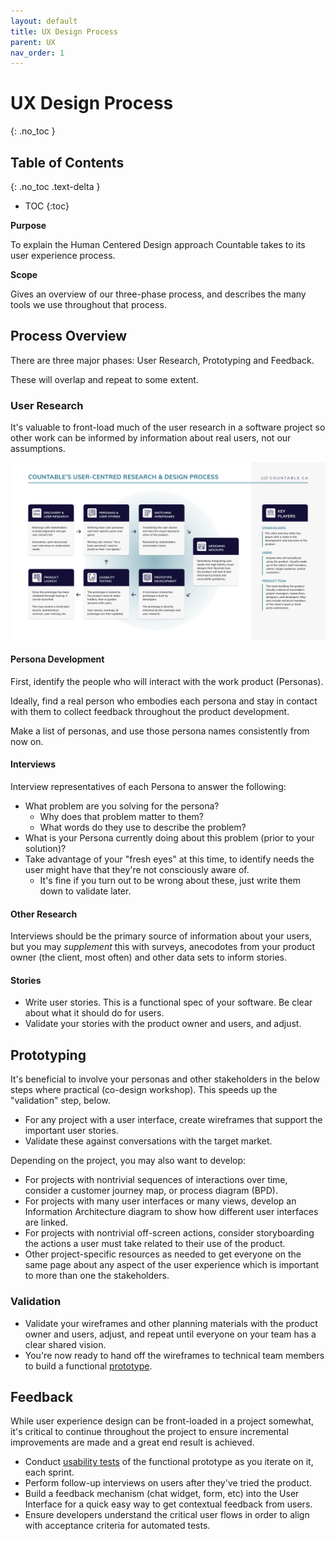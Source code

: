 ```yaml
---
layout: default
title: UX Design Process
parent: UX
nav_order: 1
---
```


# UX Design Process
{: .no_toc }

## Table of Contents
{: .no_toc .text-delta }

- TOC
{:toc}

**Purpose**

To explain the Human Centered Design approach Countable takes to its user experience process.

**Scope**

Gives an overview of our three-phase process, and describes the many tools we use throughout that process.

## Process Overview

There are three major phases: User Research, Prototyping and Feedback. 

These will overlap and repeat to some extent.

### User Research

It's valuable to front-load much of the user research in a software project so other work can be informed by information about real users, not our assumptions.

 ![User Research](./user-research-countable.png)

#### Persona Development

First, identify the people who will interact with the work product (Personas). 

Ideally, find a real person who embodies each persona and stay in contact with them to collect feedback throughout the product development.

Make a list of personas, and use those persona names consistently from now on.

#### Interviews

Interview representatives of each Persona to answer the following:

  - What problem are you solving for the persona? 
    - Why does that problem matter to them?
    - What words do they use to describe the problem?
  - What is your Persona currently doing about this problem (prior to your solution)?
  - Take advantage of your "fresh eyes" at this time, to identify needs the user might have that they're not consciously aware of.
    - It's fine if you turn out to be wrong about these, just write them down to validate later.

#### Other Research

Interviews should be the primary source of information about your users, but you may *supplement* this with surveys, anecodotes from your product owner (the client, most often) and other data sets to inform stories.

#### Stories

  - Write user stories. This is a functional spec of your software. Be clear about what it should do for users.
  - Validate your stories with the product owner and users, and adjust.

## Prototyping

It's beneficial to involve your personas and other stakeholders in the below steps where practical (co-design workshop). This speeds up the "validation" step, below.

  - For any project with a user interface, create wireframes that support the important user stories. 
  - Validate these against conversations with the target market.

Depending on the project, you may also want to develop:

  - For projects with nontrivial sequences of interactions over time, consider a customer journey map, or process diagram (BPD).
  - For projects with many user interfaces or many views, develop an Information Architecture diagram to show how different user interfaces are linked.
  - For projects with nontrivial off-screen actions, consider storyboarding the actions a user must take related to their use of the product.
  - Other project-specific resources as needed to get everyone on the same page about any aspect of the user experience which is important to more than one the stakeholders.

### Validation

  - Validate your wireframes and other planning materials with the product owner and users, adjust, and repeat until everyone on your team has a clear shared vision.
  - You're now ready to hand off the wireframes to technical team members to build a functional [prototype](../../developers/PROTOTYPING/).

## Feedback

While user experience design can be front-loaded in a project somewhat, it's critical to continue throughout the project to ensure incremental improvements are made and a great end result is achieved.

  - Conduct [usability tests](USABILITY_TESTING.md) of the functional prototype as you iterate on it, each sprint.
  - Perform follow-up interviews on users after they've tried the product.
  - Build a feedback mechanism (chat widget, form, etc) into the User Interface for a quick easy way to get contextual feedback from users.
  - Ensure developers understand the critical user flows in order to align with acceptance criteria for automated tests.
